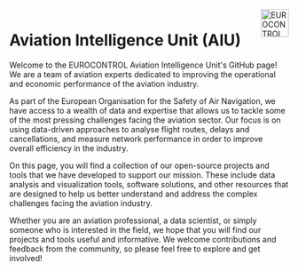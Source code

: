 <img align="right" width="50" src="https://www.eurocontrol.int/sites/default/files/2020-07/ec-logo-default.svg" alt="EUROCONTROL logo">

# Aviation Intelligence Unit (AIU)

Welcome to the EUROCONTROL Aviation Intelligence Unit's GitHub page! We are a team of aviation experts dedicated to improving the operational and economic performance of the aviation industry.

As part of the European Organisation for the Safety of Air Navigation, we have access to a wealth of data and expertise that allows us to tackle some of the most pressing challenges facing the aviation sector. Our focus is on using data-driven approaches to analyse flight routes, delays and cancellations, and measure network performance in order to improve overall efficiency in the industry.

On this page, you will find a collection of our open-source projects and tools that we have developed to support our mission. These include data analysis and visualization tools, software solutions, and other resources that are designed to help us better understand and address the complex challenges facing the aviation industry.

Whether you are an aviation professional, a data scientist, or simply someone who is interested in the field, we hope that you will find our projects and tools useful and informative. We welcome contributions and feedback from the community, so please feel free to explore and get involved!
